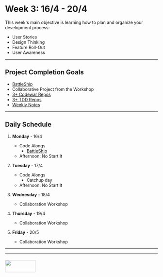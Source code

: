 # Week 3: 16/4 - 20/4

This week's main objective is learning how to plan and organize your development process:
* User Stories
* Design Thinking
* Feature Roll-Out
* User Awareness




___

## **Project Completion Goals**  
* [BattleShip](https://elewa-academy.github.io/Fundamentals/11-all-together/)
* Collaborative Project from the Workshop
* [3+ Codewar Repos](https://elewa-academy.github.io/Fundamentals/04-codewars-gallery/)
* [3+ TDD Repos](https://elewa-academy.github.io/Fundamentals/05-tdd-katas/)
* [Weekly Notes](https://elewa-academy.github.io/Fundamentals/00-motivation-studying/)

___
## Daily Schedule

1. **Monday**   - 16/4
    * Code Alongs
      * [BattleShip](https://elewa-academy.github.io/Fundamentals/11-all-together/)
    * Afternoon: No Start It


2.  **Tuesday**   - 17/4  
    * Code Alongs
       * Catchup day
    * Afternoon: No Start It    
        
     
3. **Wednesday**   - 18/4 
    * Collaboration Workshop

4. **Thursday**   - 19/4   
    * Collaboration Workshop

5. **Friday**  - 20/5
    * Collaboration Workshop


___
___
### <a href="http://elewa.education/blog" target="_blank"><img src="https://user-images.githubusercontent.com/18554853/34921062-506450ae-f97d-11e7-875f-6feeb26ad72d.png" width="100" height="40"/></a>